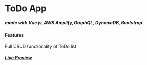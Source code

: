 # ToDo App
##### made with Vue.js, AWS Amplify, GraphQL, DynamoDB, Bootstrap

#### Features
Full CRUD functionality of ToDo list

##### [Live Preview](https://main.d8ihgwfwydmnh.amplifyapp.com/)